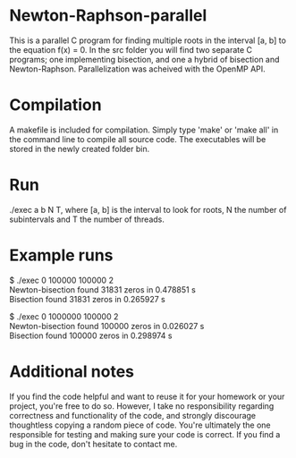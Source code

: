 # Newton-Raphson-parallel
This is a parallel C program for finding multiple roots in the interval [a, b] to the equation f(x) = 0.
In the src folder you will find two separate C programs; one implementing bisection, and one a hybrid
of bisection and Newton-Raphson. Parallelization was acheived with the OpenMP API.

# Compilation
A makefile is included for compilation. Simply type 'make' or 'make all' in the command line to compile all source code. The executables will be stored in the newly created folder bin.

# Run
./exec a b N T, where [a, b] is the interval to look for roots, N the number of subintervals and T the number of threads.

# Example runs
$ ./exec 0 100000 100000 2 <br />
Newton-bisection found 31831 zeros in 0.478851 s<br />
Bisection found 31831 zeros in 0.265927 s

$ ./exec 0 1000000 100000 2 <br />
Newton-bisection found 100000 zeros in 0.026027 s <br />
Bisection found 100000 zeros in 0.298974 s

# Additional notes
If you find the code helpful and want to reuse it for your homework or your project, you're free to do so. However, I take no responsibility regarding correctness and functionality of the code, and strongly discourage thoughtless copying a random piece of code. You're ultimately the one responsible for testing and making sure your code is correct. If you find a bug in the code, don't hesitate to contact me.
